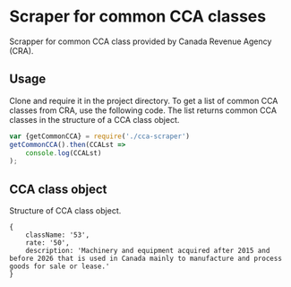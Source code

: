 # Scraper for common CCA classes
Scrapper for common CCA class provided by Canada Revenue Agency (CRA). 

## Usage
Clone and require it in the project directory. To get a list of common CCA classes from CRA, use the following code. The list returns common CCA classes in the structure of a CCA class object.

```js
var {getCommonCCA} = require('./cca-scraper')
getCommonCCA().then(CCALst => 
    console.log(CCALst)
);
```

## CCA class object
Structure of CCA class object.

```
{
    className: '53',
    rate: '50',
    description: 'Machinery and equipment acquired after 2015 and before 2026 that is used in Canada mainly to manufacture and process goods for sale or lease.'
}
```